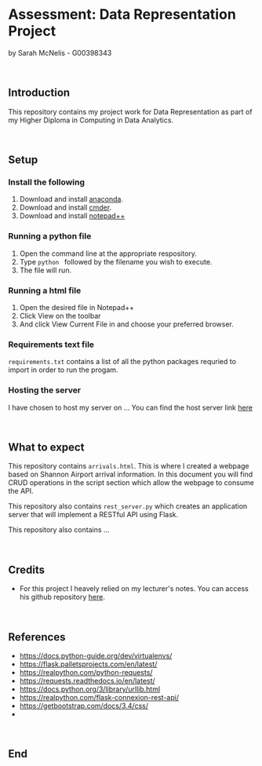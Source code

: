 # Assessment: Data Representation Project

by Sarah McNelis - G00398343

<br>

## Introduction

This repository contains my project work for Data Representation as part of my Higher Diploma in Computing in Data Analytics. 

<br>
 
## Setup

### Install the following

1. Download and install [anaconda](https://docs.anaconda.com/anaconda/install/index.html).
2. Download and install [cmder](https://cmder.app/).
3. Download and install [notepad++](https://notepad-plus-plus.org/downloads/)

### Running a python file
1. Open the command line at the appropriate respository. 
2. Type `python ` followed by the filename you wish to execute. 
3. The file will run. 

### Running a html file
1. Open the desired file in Notepad++
2. Click View on the toolbar
3. And click View Current File in and choose your preferred browser. 

### Requirements text file

`requirements.txt` contains a list of all the python packages requried to import in order to run the progam. 

### Hosting the server

I have chosen to host my server on ... 
You can find the host server link [here]() 


<br>

## What to expect
 
This repository contains `arrivals.html`. This is where I created a webpage based on Shannon Airport arrival information. In this document you will find CRUD operations in the script section which allow the webpage to consume the API. 

This repository also contains `rest_server.py` which creates an application server that will implement a RESTful API using Flask. 

This repository also contains ... 

<br>


## Credits

- For this project I heavely relied on my lecturer's notes. You can access his github repository [here](https://github.com/andrewbeattycourseware/datarepresentation).


<br>

## References

- https://docs.python-guide.org/dev/virtualenvs/
- https://flask.palletsprojects.com/en/latest/
- https://realpython.com/python-requests/
- https://requests.readthedocs.io/en/latest/
- https://docs.python.org/3/library/urllib.html
- https://realpython.com/flask-connexion-rest-api/
- https://getbootstrap.com/docs/3.4/css/ 
- 

<br>

## End